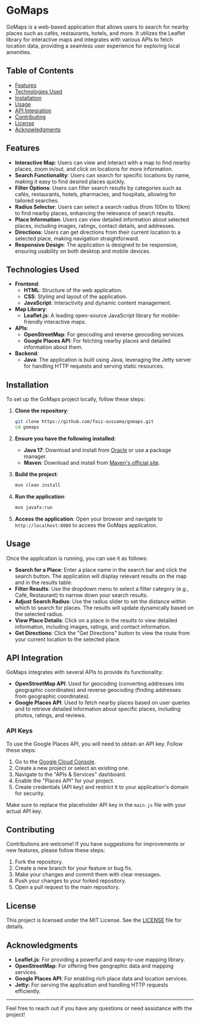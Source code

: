 # GoMaps

GoMaps is a web-based application that allows users to search for nearby places such as cafés, restaurants, hotels, and more. It utilizes the Leaflet library for interactive maps and integrates with various APIs to fetch location data, providing a seamless user experience for exploring local amenities.

## Table of Contents

- [Features](#features)
- [Technologies Used](#technologies-used)
- [Installation](#installation)
- [Usage](#usage)
- [API Integration](#api-integration)
- [Contributing](#contributing)
- [License](#license)
- [Acknowledgments](#acknowledgments)

## Features

- **Interactive Map**: Users can view and interact with a map to find nearby places, zoom in/out, and click on locations for more information.
- **Search Functionality**: Users can search for specific locations by name, making it easy to find desired places quickly.
- **Filter Options**: Users can filter search results by categories such as cafés, restaurants, hotels, pharmacies, and hospitals, allowing for tailored searches.
- **Radius Selector**: Users can select a search radius (from 100m to 10km) to find nearby places, enhancing the relevance of search results.
- **Place Information**: Users can view detailed information about selected places, including images, ratings, contact details, and addresses.
- **Directions**: Users can get directions from their current location to a selected place, making navigation straightforward.
- **Responsive Design**: The application is designed to be responsive, ensuring usability on both desktop and mobile devices.

## Technologies Used

- **Frontend**: 
  - **HTML**: Structure of the web application.
  - **CSS**: Styling and layout of the application.
  - **JavaScript**: Interactivity and dynamic content management.
- **Map Library**: 
  - **Leaflet.js**: A leading open-source JavaScript library for mobile-friendly interactive maps.
- **APIs**: 
  - **OpenStreetMap**: For geocoding and reverse geocoding services.
  - **Google Places API**: For fetching nearby places and detailed information about them.
- **Backend**: 
  - **Java**: The application is built using Java, leveraging the Jetty server for handling HTTP requests and serving static resources.

## Installation

To set up the GoMaps project locally, follow these steps:

1. **Clone the repository**:
   ```bash
   git clone https://github.com/faiz-oussama/gomaps.git
   cd gomaps
   ```

2. **Ensure you have the following installed**:
   - **Java 17**: Download and install from [Oracle](https://www.oracle.com/java/technologies/javase-jdk17-downloads.html) or use a package manager.
   - **Maven**: Download and install from [Maven's official site](https://maven.apache.org/download.cgi).

3. **Build the project**:
   ```bash
   mvn clean install
   ```

4. **Run the application**:
   ```bash
   mvn javafx:run
   ```

5. **Access the application**:
   Open your browser and navigate to `http://localhost:8080` to access the GoMaps application.

## Usage

Once the application is running, you can use it as follows:

- **Search for a Place**: Enter a place name in the search bar and click the search button. The application will display relevant results on the map and in the results table.
- **Filter Results**: Use the dropdown menu to select a filter category (e.g., Café, Restaurant) to narrow down your search results.
- **Adjust Search Radius**: Use the radius slider to set the distance within which to search for places. The results will update dynamically based on the selected radius.
- **View Place Details**: Click on a place in the results to view detailed information, including images, ratings, and contact information.
- **Get Directions**: Click the "Get Directions" button to view the route from your current location to the selected place.

## API Integration

GoMaps integrates with several APIs to provide its functionality:

- **OpenStreetMap API**: Used for geocoding (converting addresses into geographic coordinates) and reverse geocoding (finding addresses from geographic coordinates).
- **Google Places API**: Used to fetch nearby places based on user queries and to retrieve detailed information about specific places, including photos, ratings, and reviews.

### API Keys

To use the Google Places API, you will need to obtain an API key. Follow these steps:

1. Go to the [Google Cloud Console](https://console.cloud.google.com/).
2. Create a new project or select an existing one.
3. Navigate to the "APIs & Services" dashboard.
4. Enable the "Places API" for your project.
5. Create credentials (API key) and restrict it to your application's domain for security.

Make sure to replace the placeholder API key in the `main.js` file with your actual API key.

## Contributing

Contributions are welcome! If you have suggestions for improvements or new features, please follow these steps:

1. Fork the repository.
2. Create a new branch for your feature or bug fix.
3. Make your changes and commit them with clear messages.
4. Push your changes to your forked repository.
5. Open a pull request to the main repository.

## License

This project is licensed under the MIT License. See the [LICENSE](LICENSE) file for details.

## Acknowledgments

- **Leaflet.js**: For providing a powerful and easy-to-use mapping library.
- **OpenStreetMap**: For offering free geographic data and mapping services.
- **Google Places API**: For enabling rich place data and location services.
- **Jetty**: For serving the application and handling HTTP requests efficiently.

---

Feel free to reach out if you have any questions or need assistance with the project!
